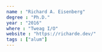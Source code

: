 ```yaml
---
name : "Richard A. Eisenberg"
degree : "Ph.D."
year : "2016"
where : "Tweag I/O"
website : "https://richarde.dev/"
tags : ["alum"]
---
```

